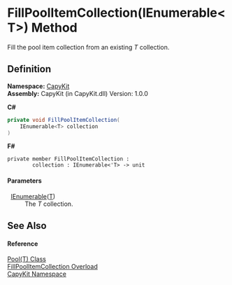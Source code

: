 # FillPoolItemCollection(IEnumerable&lt;T&gt;) Method


Fill the pool item collection from an existing *T* collection.



## Definition
**Namespace:** <a href="N_CapyKit.md">CapyKit</a>  
**Assembly:** CapyKit (in CapyKit.dll) Version: 1.0.0

**C#**
``` C#
private void FillPoolItemCollection(
	IEnumerable<T> collection
)
```
**F#**
``` F#
private member FillPoolItemCollection : 
        collection : IEnumerable<'T> -> unit 
```



#### Parameters
<dl><dt>  <a href="https://learn.microsoft.com/dotnet/api/system.collections.generic.ienumerable-1" target="_blank" rel="noopener noreferrer">IEnumerable</a>(<a href="T_CapyKit_Pool_1.md">T</a>)</dt><dd>The <em>T</em> collection.</dd></dl>

## See Also


#### Reference
<a href="T_CapyKit_Pool_1.md">Pool(T) Class</a>  
<a href="Overload_CapyKit_Pool_1_FillPoolItemCollection.md">FillPoolItemCollection Overload</a>  
<a href="N_CapyKit.md">CapyKit Namespace</a>  
